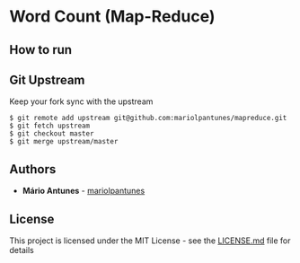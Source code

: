 # Word Count (Map-Reduce)

## How to run

## Git Upstream

Keep your fork sync with the upstream

```console
$ git remote add upstream git@github.com:mariolpantunes/mapreduce.git
$ git fetch upstream
$ git checkout master
$ git merge upstream/master
```

## Authors

* **Mário Antunes** - [mariolpantunes](https://github.com/mariolpantunes)

## License

This project is licensed under the MIT License - see the [LICENSE.md](LICENSE.md) file for details
